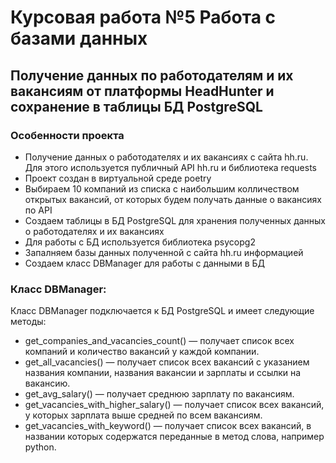 # Курсовая работа №5 Работа с базами данных

## Получение данных по работодателям и их вакансиям от платформы HeadHunter и сохранение в таблицы БД PostgreSQL

### Особенности проекта
- Получение данных о работодателях и их вакансиях с сайта hh.ru. Для этого используется публичный API hh.ru и библиотека 
requests
- Проект создан в виртуальной среде poetry
- Выбираем 10 компаний из списка с наибольшим колличеством открытых вакансий, от которых будем получать данные 
о вакансиях по API
- Создаем таблицы в БД PostgreSQL для хранения полученных данных о работодателях и их вакансиях
- Для работы с БД используется библиотека psycopg2
- Запалняем базы данных полученной с сайта hh.ru информацией
- Создаем класс DBManager для работы с данными в БД

### Класс DBManager:
Класс DBManager подключается к БД PostgreSQL и имеет следующие методы:
- get_companies_and_vacancies_count() — получает список всех компаний и количество вакансий у каждой компании.
- get_all_vacancies() — получает список всех вакансий с указанием названия компании, названия вакансии и 
зарплаты и ссылки на вакансию.
- get_avg_salary() — получает среднюю зарплату по вакансиям.
- get_vacancies_with_higher_salary() — получает список всех вакансий, у которых зарплата выше средней по всем вакансиям.
- get_vacancies_with_keyword() — получает список всех вакансий, в названии которых содержатся переданные 
в метод слова, например python.
